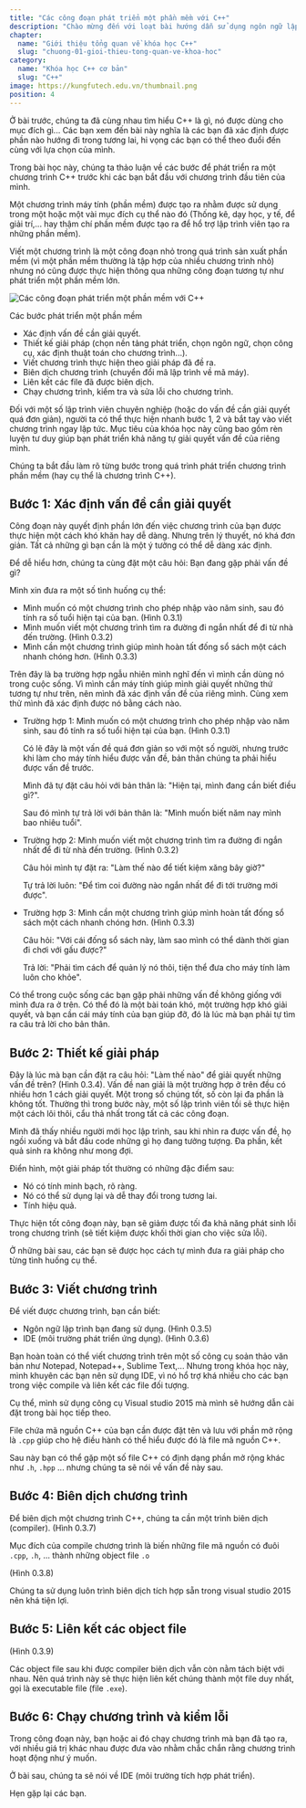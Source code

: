 ```yaml
---
title: "Các công đoạn phát triển một phần mềm với C++"
description: "Chào mừng đến với loạt bài hướng dẫn sử dụng ngôn ngữ lập trình C++! Loạt bài hướng dẫn này được thiết kế cho những người chưa hoặc biết một ít lập trình."
chapter:
  name: "Giới thiệu tổng quan về khóa học C++"
  slug: "chuong-01-gioi-thieu-tong-quan-ve-khoa-hoc"
category:
  name: "Khóa học C++ cơ bản"
  slug: "C++"
image: https://kungfutech.edu.vn/thumbnail.png
position: 4
---
```


Ở bài trước, chúng ta đã cùng nhau tìm hiểu C++ là gì, nó được dùng cho mục đích gì... Các bạn xem đến bài này nghĩa là các bạn đã xác định được phần nào hướng đi trong tương lai, hi vọng các bạn có thể theo đuổi đến cùng với lựa chọn của mình.

Trong bài học này, chúng ta thảo luận về các bước để phát triển ra một chương
trình C++ trước khi các bạn bắt đầu với chương trình đầu tiên của mình.

Một chương trình máy tính (phần mềm) được tạo ra nhằm được sử dụng trong một
hoặc một vài mục đích cụ thể nào đó (Thống kê, dạy học, y tế, để giải trí,...
hay thậm chí phần mềm được tạo ra để hổ trợ lập trình viên tạo
ra những phần mềm).

Viết một chương trình là một công đoạn nhỏ trong quá trình sản xuất phần mềm
(vì một phần mềm thường là tập hợp của nhiều chương trình nhỏ) nhưng nó
cũng được thực hiện thông qua những công đoạn tương tự như phát triển
một phần mềm lớn.

![Các công đoạn phát triển một phần mềm với C++](https://github.com/techmely/hoc-lap-trinh/assets/29374426/6042d3a1-7c9b-4ff2-9721-88db7f4d3579)

Các bước phát triển một phần mềm

- Xác định vấn đề cần giải quyết.
- Thiết kế giải pháp (chọn nền tảng phát triển, chọn ngôn ngữ, chọn công cụ,
  xác định thuật toán cho chương trình...).
- Viết chương trình thực hiện theo giải pháp đã đề ra.
- Biên dịch chương trình (chuyển đổi mã lập trình về mã máy).
- Liên kết các file đã được biên dịch.
- Chạy chương trình, kiểm tra và sửa lỗi cho chương trình.

Đối với một số lập trình viên chuyên nghiệp (hoặc do vấn đề cần giải quyết
quá đơn giản), người ta có thể thực hiện nhanh bước 1, 2 và bắt tay vào viết
chương trình ngay lập tức. Mục tiêu của khóa học này cũng bao gồm rèn luyện
tư duy giúp bạn phát triển khả năng tự giải quyết vấn đề của riêng mình.

Chúng ta bắt đầu làm rõ từng bước trong quá trình phát triển
chương trình phần mềm (hay cụ thể là chương trình C++).

## Bước 1: Xác định vấn đề cần giải quyết

Công đoạn này quyết định phần lớn đến việc chương trình của bạn được thực hiện
một cách khó khăn hay dễ dàng. Nhưng trên lý thuyết, nó khá đơn giản.
Tất cả những gì bạn cần là một ý tưởng có thể dễ dàng xác định.

Để dễ hiểu hơn, chúng ta cùng đặt một câu hỏi: Bạn đang gặp phải vấn đề gì?

Mình xin đưa ra một số tình huống cụ thể:

- Mình muốn có một chương trình cho phép nhập vào năm sinh,
  sau đó tính ra số tuổi hiện tại của bạn. (Hình 0.3.1)
- Mình muốn viết một chương trình tìm ra đường đi ngắn nhất
  để đi từ nhà đến trường. (Hình 0.3.2)
- Mình cần một chương trình giúp mình hoàn tất đống sổ sách
  một cách nhanh chóng hơn. (Hình 0.3.3)

Trên đây là ba trường hợp ngẫu nhiên mình nghĩ đến vì mình cần dùng nó trong
cuộc sống. Vì mình cần máy tính giúp mình giải quyết những thứ tương tự
như trên, nên mình đã xác định vấn đề của riêng mình.
Cùng xem thử mình đã xác định được nó bằng cách nào.

- Trường hợp 1: Mình muốn có một chương trình cho phép nhập vào năm sinh, sau
  đó tính ra số tuổi hiện tại của bạn. (Hình 0.3.1)

  Có lẽ đây là một vấn đề quá đơn giản so với một số người, nhưng trước khi
  làm cho máy tính hiểu được vấn đề, bản thân chúng ta phải hiểu được vấn đề
  trước.

  Mình đã tự đặt câu hỏi với bản thân là:
  "Hiện tại, mình đang cần biết điều gì?".

  Sau đó mình tự trả lời với bản thân là:
  "Mình muốn biết năm nay mình bao nhiêu tuổi".

- Trường hợp 2: Mình muốn viết một chương trình tìm ra đường đi ngắn nhất để
  đi từ nhà đến trường. (Hình 0.3.2)

  Câu hỏi mình tự đặt ra: "Làm thế nào để tiết kiệm xăng bây giờ?"

  Tự trả lời luôn: "Để tìm coi đường nào ngắn nhất để đi tới trường mới được".

- Trường hợp 3: Mình cần một chương trình giúp mình hoàn tất đống sổ sách
  một cách nhanh chóng hơn. (Hình 0.3.3)

  Câu hỏi: "Với cái đống sổ sách này, làm sao mình có thể dành thời gian
  đi chơi với gấu được?"

  Trả lời: "Phải tìm cách để quản lý nó thôi, tiện thể đưa cho máy tính
  làm luôn cho khỏe".

Có thể trong cuộc sống các bạn gặp phải những vấn đề không giống với mình đưa ra
ở trên. Có thể đó là một bài toán khó, một trường hợp khó giải quyết, và bạn cần
cái máy tính của bạn giúp đỡ, đó là lúc mà bạn phải tự tìm ra
câu trả lời cho bản thân.

## Bước 2: Thiết kế giải pháp

Đây là lúc mà bạn cần đặt ra câu hỏi: "Làm thế nào" để giải quyết những vấn đề
trên? (Hình 0.3.4). Vấn đề nan giải là một trường hợp ở trên đều có nhiều hơn 1
cách giải quyết. Một trong số chúng tốt, số còn lại đa phần là không tốt.
Thường thì trong bước này, một số lập trình viên tồi sẽ thực hiện
một cách lôi thôi, cẩu thả nhất trong tất cả các công đoạn.

Mình đã thấy nhiều người mới học lập trình, sau khi nhìn ra được vấn đề,
họ ngồi xuống và bắt đầu code những gì họ đang tưởng tượng.
Đa phần, kết quả sinh ra không như mong đợi.

Điển hình, một giải pháp tốt thường có những đặc điểm sau:

- Nó có tính minh bạch, rõ ràng.
- Nó có thể sử dụng lại và dễ thay đổi trong tương lai.
- Tính hiệu quả.

Thực hiện tốt công đoạn này, bạn sẽ giảm được tối đa khả năng phát sinh lỗi
trong chương trình (sẽ tiết kiệm được khối thời gian cho việc sửa lỗi).

Ở những bài sau, các bạn sẽ được học cách tự mình đưa ra giải pháp cho
từng tình huống cụ thể.

## Bước 3: Viết chương trình

Để viết được chương trình, bạn cần biết:

- Ngôn ngữ lập trình bạn đang sử dụng. (Hình 0.3.5)
- IDE (môi trường phát triển ứng dụng). (Hình 0.3.6)

Bạn hoàn toàn có thể viết chương trình trên một số công cụ soản thảo văn bản như
Notepad, Notepad++, Sublime Text,... Nhưng trong khóa học này, mình khuyên
các bạn nên sử dụng IDE, vì nó hổ trợ khá nhiều cho các bạn trong việc
compile và liên kết các file đối tượng.

Cụ thể, mình sử dụng công cụ Visual studio 2015 mà mình sẽ hướng dẫn cài đặt
trong bài học tiếp theo.

File chứa mã nguồn C++ của bạn cần được đặt tên và lưu với phần mở rộng
là `.cpp` giúp cho hệ điều hành có thể hiểu được đó là file mã nguồn C++.

Sau này bạn có thể gặp một số file C++ có định dạng phần mở rộng khác
như `.h`, `.hpp` ... nhưng chúng ta sẽ nói về vấn đề này sau.

## Bước 4: Biên dịch chương trình

Để biên dịch một chương trình C++, chúng ta cần một trình biên dịch (compiler).
(Hình 0.3.7)

Mục đích của compile chương trình là biến những file mã nguồn có đuôi
`.cpp`, `.h`, ... thành những object file `.o`

(Hình 0.3.8)

Chúng ta sử dụng luôn trình biên dịch tích hợp sẵn trong visual studio 2015
nên khá tiện lợi.

## Bước 5: Liên kết các object file

(Hình 0.3.9)

Các object file sau khi được compiler biên dịch vẫn còn nằm tách biệt với nhau.
Nên quá trình này sẽ thực hiện liên kết chúng thành một file duy nhất,
gọi là executable file (file `.exe`).

## Bước 6: Chạy chương trình và kiểm lỗi

Trong công đoạn này, bạn hoặc ai đó chạy chương trình mà bạn đã tạo ra,
với nhiều giá trị khác nhau được đưa vào nhằm chắc chắn rằng chương trình
hoạt động như ý muốn.

Ở bài sau, chúng ta sẽ nói về IDE (môi trường tích hợp phát triển).

Hẹn gặp lại các bạn.
